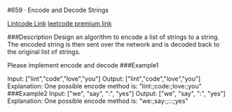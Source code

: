 #659 · Encode and Decode Strings

[Lintcode Link](https://www.lintcode.com/problem/659/)
[leetcode premium link](https://leetcode.com/problems/encode-and-decode-strings/)


###Description
Design an algorithm to encode a list of strings to a string. The encoded string is then sent over the network and is decoded back to the original list of strings.

Please implement encode and decode
###Example1

Input: ["lint","code","love","you"]
Output: ["lint","code","love","you"]
Explanation:
One possible encode method is: "lint:;code:;love:;you"
###Example2
Input: ["we", "say", ":", "yes"]
Output: ["we", "say", ":", "yes"]
Explanation:
One possible encode method is: "we:;say:;:::;yes"
